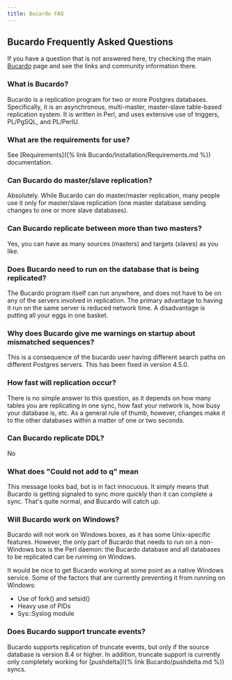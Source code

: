 ```yaml
---
title: Bucardo FAQ
---
```


Bucardo Frequently Asked Questions
----------------------------------

If you have a question that is not answered here, try checking the main [Bucardo](/Bucardo "wikilink") page and see the links and community information there.

### What is Bucardo?

Bucardo is a replication program for two or more Postgres databases. Specifically, it is an asynchronous, multi-master, master-slave table-based replication system. It is written in Perl, and uses extensive use of triggers, PL/PgSQL, and PL/PerlU.

### What are the requirements for use?

See [Requirements]({% link Bucardo/Installation/Requirements.md %}) documentation.

### Can Bucardo do master/slave replication?

Absolutely. While Bucardo can do master/master replication, many people use it only for master/slave replication (one master database sending changes to one or more slave databases).

### Can Bucardo replicate between more than two masters?

Yes, you can have as many sources (masters) and targets (slaves) as you like.

### Does Bucardo need to run on the database that is being replicated?

The Bucardo program itself can run anywhere, and does not have to be on any of the servers involved in replication. The primary advantage to having it run on the same server is reduced network time. A disadvantage is putting all your eggs in one basket.

### Why does Bucardo give me warnings on startup about mismatched sequences?

This is a consequence of the bucardo user having different search paths on different Postgres servers. This has been fixed in version 4.5.0.

### How fast will replication occur?

There is no simple answer to this question, as it depends on how many tables you are replicating in one sync, how fast your network is, how busy your database is, etc. As a general rule of thumb, however, changes make it to the other databases within a matter of one or two seconds.

### Can Bucardo replicate DDL?

No

### What does "Could not add to q" mean

This message looks bad, but is in fact innocuous. It simply means that Bucardo is getting signaled to sync more quickly than it can complete a sync. That's quite normal, and Bucardo will catch up.

### Will Bucardo work on Windows?

Bucardo will not work on Windows boxes, as it has some Unix-specific features. However, the only part of Bucardo that needs to run on a non-Windows box is the Perl daemon: the Bucardo database and all databases to be replicated can be running on Windows.

It would be nice to get Bucardo working at some point as a native Windows service. Some of the factors that are currently preventing it from running on Windows:

-   Use of fork() and setsid()
-   Heavy use of PIDs
-   Sys::Syslog module

### Does Bucardo support truncate events?

Bucardo supports replication of truncate events, but only if the source database is version 8.4 or higher. In addition, truncate support is currently only completely working for [pushdelta]({% link Bucardo/pushdelta.md %}) syncs.

